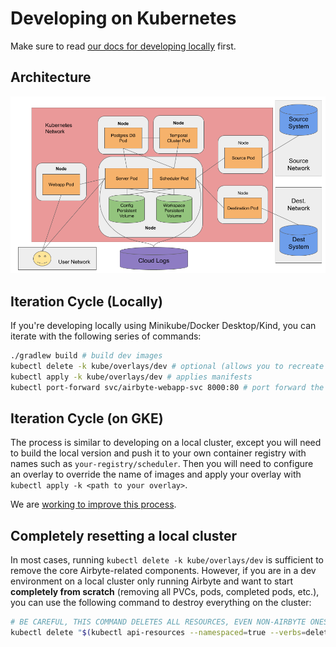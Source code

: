 # Developing on Kubernetes

Make sure to read [our docs for developing locally](developing-locally.md) first.

## Architecture

![Airbyte on Kubernetes](../.gitbook/assets/contributing-to-airbyte-k8s-architecture.png)

## Iteration Cycle \(Locally\)

If you're developing locally using Minikube/Docker Desktop/Kind, you can iterate with the following series of commands:

```bash
./gradlew build # build dev images
kubectl delete -k kube/overlays/dev # optional (allows you to recreate resources from scratch)
kubectl apply -k kube/overlays/dev # applies manifests
kubectl port-forward svc/airbyte-webapp-svc 8000:80 # port forward the api/ui
```

## Iteration Cycle \(on GKE\)

The process is similar to developing on a local cluster, except you will need to build the local version and push it to your own container registry with names such as `your-registry/scheduler`. Then you will need to configure an overlay to override the name of images and apply your overlay with `kubectl apply -k <path to your overlay>`.

We are [working to improve this process](https://github.com/airbytehq/airbyte/issues/4225).

## Completely resetting a local cluster

In most cases, running `kubectl delete -k kube/overlays/dev` is sufficient to remove the core Airbyte-related components. However, if you are in a dev environment on a local cluster only running Airbyte and want to start **completely from scratch** \(removing all PVCs, pods, completed pods, etc.\), you can use the following command to destroy everything on the cluster:

```bash
# BE CAREFUL, THIS COMMAND DELETES ALL RESOURCES, EVEN NON-AIRBYTE ONES!
kubectl delete "$(kubectl api-resources --namespaced=true --verbs=delete -o name | tr "\n" "," | sed -e 's/,$//')" --all
```


